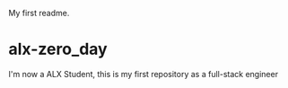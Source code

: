  My first readme.
# alx-zero_day
I'm now a ALX Student, this is my first repository as a full-stack engineer
